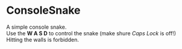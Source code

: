 # ConsoleSnake
A simple console snake.<br>
Use the <b>W A S D</b> to control the snake (make shure <i>Caps Lock</i> is off!)<br>
Hitting the walls is forbidden.
